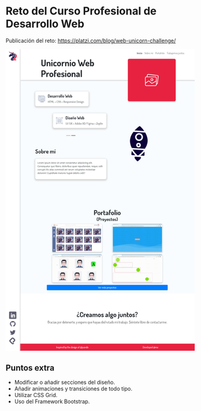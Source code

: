 # Reto del Curso Profesional de Desarrollo Web

Publicación del reto: https://platzi.com/blog/web-unicorn-challenge/

<img src="/SitioUnicornioWebProfesional.png" target="_blank"/>

## Puntos extra

- Modificar o añadir secciones del diseño.
- Añadir animaciones y transiciones de todo tipo.
- Utilizar CSS Grid.
- Uso del Framework Bootstrap.
